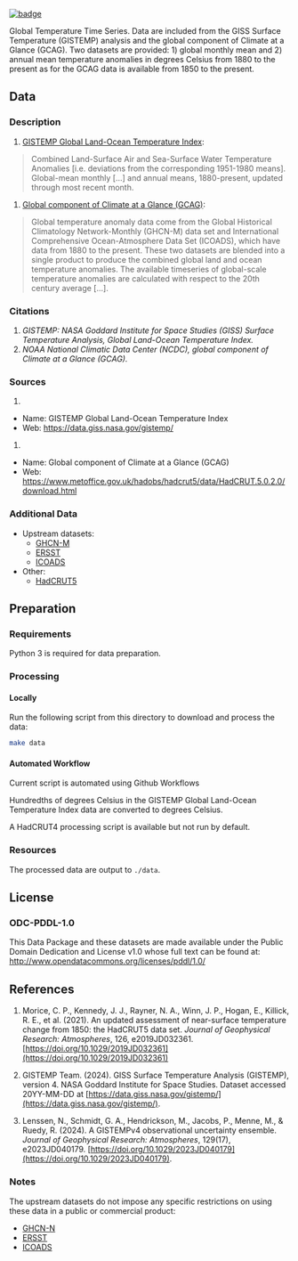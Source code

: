 <a href="https://datahub.io/core/global-temp"><img src="https://badgen.net/badge/icon/View%20on%20datahub.io/orange?icon=https://datahub.io/datahub-cube-badge-icon.svg&label&scale=1.25)" alt="badge" /></a>

Global Temperature Time Series. Data are included from the GISS Surface Temperature (GISTEMP) analysis and the global component of Climate at a Glance (GCAG). Two datasets are provided: 1) global monthly mean and 2) annual mean temperature anomalies in degrees Celsius from 1880 to the present as for the GCAG data is available from 1850 to the present.

## Data

### Description

1. [GISTEMP Global Land-Ocean Temperature Index][gistemp]:

  > Combined Land-Surface Air and Sea-Surface Water Temperature Anomalies [i.e. deviations from the corresponding 1951-1980 means]. Global-mean monthly [...] and annual means, 1880-present, updated through most recent month.

1. [Global component of Climate at a Glance (GCAG)][gcag]:

  > Global temperature anomaly data come from the Global Historical Climatology Network-Monthly (GHCN-M) data set and International Comprehensive Ocean-Atmosphere Data Set (ICOADS), which have data from 1880 to the present. These two datasets are blended into a single product to produce the combined global land and ocean temperature anomalies. The available timeseries of global-scale temperature anomalies are calculated with respect to the 20th century average [...].

### Citations

1. *GISTEMP: NASA Goddard Institute for Space Studies (GISS) Surface Temperature Analysis, Global Land-Ocean Temperature Index.*
1. *NOAA National Climatic Data Center (NCDC), global component of Climate at a Glance (GCAG).*

### Sources

1. 
  * Name: GISTEMP Global Land-Ocean Temperature Index
  * Web: https://data.giss.nasa.gov/gistemp/
1. 
  * Name: Global component of Climate at a Glance (GCAG)
  * Web: https://www.metoffice.gov.uk/hadobs/hadcrut5/data/HadCRUT.5.0.2.0/download.html

### Additional Data

* Upstream datasets:
  * [GHCN-M][ghcn-m]
  * [ERSST][ersst]
  * [ICOADS][icoads]
* Other:
  * [HadCRUT5][hadcrut5]

## Preparation

### Requirements

Python 3 is required for data preparation.

### Processing

#### Locally
Run the following script from this directory to download and process the data:

```bash
make data
```

#### Automated Workflow
Current script is automated using Github Workflows


Hundredths of degrees Celsius in the GISTEMP Global Land-Ocean Temperature Index data are converted to degrees Celsius.

A HadCRUT4 processing script is available but not run by default.

### Resources

The processed data are output to `./data`.

## License

### ODC-PDDL-1.0

This Data Package and these datasets are made available under the Public Domain Dedication and License v1.0 whose full text can be found at: http://www.opendatacommons.org/licenses/pddl/1.0/

## References

1. Morice, C. P., Kennedy, J. J., Rayner, N. A., Winn, J. P., Hogan, E., Killick, R. E., et al. (2021). An updated assessment of near-surface temperature change from 1850: the HadCRUT5 data set. *Journal of Geophysical Research: Atmospheres*, 126, e2019JD032361. [https://doi.org/10.1029/2019JD032361](https://doi.org/10.1029/2019JD032361)

2. GISTEMP Team. (2024). GISS Surface Temperature Analysis (GISTEMP), version 4. NASA Goddard Institute for Space Studies. Dataset accessed 20YY-MM-DD at [https://data.giss.nasa.gov/gistemp/](https://data.giss.nasa.gov/gistemp/).

3. Lenssen, N., Schmidt, G. A., Hendrickson, M., Jacobs, P., Menne, M., & Ruedy, R. (2024). A GISTEMPv4 observational uncertainty ensemble. *Journal of Geophysical Research: Atmospheres*, 129(17), e2023JD040179. [https://doi.org/10.1029/2023JD040179](https://doi.org/10.1029/2023JD040179).

### Notes

The upstream datasets do not impose any specific restrictions on using these data in a public or commercial product:

* [GHCN-N](http://www.esrl.noaa.gov/psd/data/gridded/data.ghcncams.html)
* [ERSST](http://www.esrl.noaa.gov/psd/data/gridded/data.noaa.ersst.html)
* [ICOADS](http://icoads.noaa.gov/data.icoads.html)

[gistemp]: http://data.giss.nasa.gov/gistemp/
[gcag]: https://www.ncei.noaa.gov/node/6696
[hadcrut5]: https://www.metoffice.gov.uk/hadobs/hadcrut5/index.html
[ghcn-m]: http://www.ncdc.noaa.gov/ghcnm/v3.php
[ersst]: http://www.ncdc.noaa.gov/data-access/marineocean-data/extended-reconstructed-sea-surface-temperature-ersst-v3b
[icoads]: http://icoads.noaa.gov/